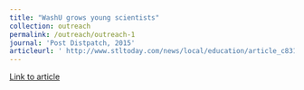 ```yaml
---
title: "WashU grows young scientists"
collection: outreach
permalink: /outreach/outreach-1
journal: 'Post Distpatch, 2015'
articleurl: ' http://www.stltoday.com/news/local/education/article_c83195d9-36a9-5f54-b4e9-59dc1f3628b2.html#.VbuTji45yhs.twitter'
---
```

[Link to article](http://www.stltoday.com/news/local/education/article_c83195d9-36a9-5f54-b4e9-59dc1f3628b2.html#.VbuTji45yhs.twitter)
